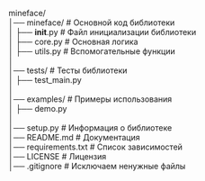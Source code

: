 mineface/  
│── mineface/         # Основной код библиотеки  
│   ├── __init__.py   # Файл инициализации библиотеки  
│   ├── core.py       # Основная логика  
│   ├── utils.py      # Вспомогательные функции  
│  
│── tests/            # Тесты библиотеки  
│   ├── test_main.py  
│  
│── examples/         # Примеры использования  
│   ├── demo.py  
│  
│── setup.py          # Информация о библиотеке  
│── README.md         # Документация  
│── requirements.txt  # Список зависимостей  
│── LICENSE           # Лицензия  
│── .gitignore        # Исключаем ненужные файлы  
